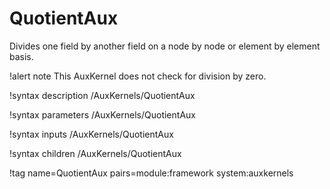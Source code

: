 # QuotientAux

Divides one field by another field on a node by node or element by element basis.

!alert note
This AuxKernel does not check for division by zero.

!syntax description /AuxKernels/QuotientAux

!syntax parameters /AuxKernels/QuotientAux

!syntax inputs /AuxKernels/QuotientAux

!syntax children /AuxKernels/QuotientAux

!tag name=QuotientAux pairs=module:framework system:auxkernels
